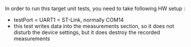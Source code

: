In order to run this target unit tests, you need to take following HW setup :
* testPort = UART1 = ST-Link, normally COM14
* this test writes data into the measurements section, so it does not disturb the device settings, but it does destroy the recorded measurements
